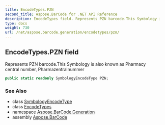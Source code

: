 ```yaml
---
title: EncodeTypes.PZN
second_title: Aspose.BarCode for .NET API Reference
description: EncodeTypes field. Represents PZN barcode.This Symbology is also known as Pharmacy central number Pharmazentralnummer
type: docs
weight: 730
url: /net/aspose.barcode.generation/encodetypes/pzn/
---
```

## EncodeTypes.PZN field

Represents PZN barcode.This Symbology is also known as Pharmacy central number, Pharmazentralnummer

```csharp
public static readonly SymbologyEncodeType PZN;
```

### See Also

* class [SymbologyEncodeType](../../symbologyencodetype/)
* class [EncodeTypes](../)
* namespace [Aspose.BarCode.Generation](../../../aspose.barcode.generation/)
* assembly [Aspose.BarCode](../../../)


